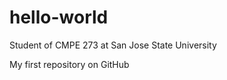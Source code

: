hello-world
===========

Student of CMPE 273 at San Jose State University

My first repository on GitHub
